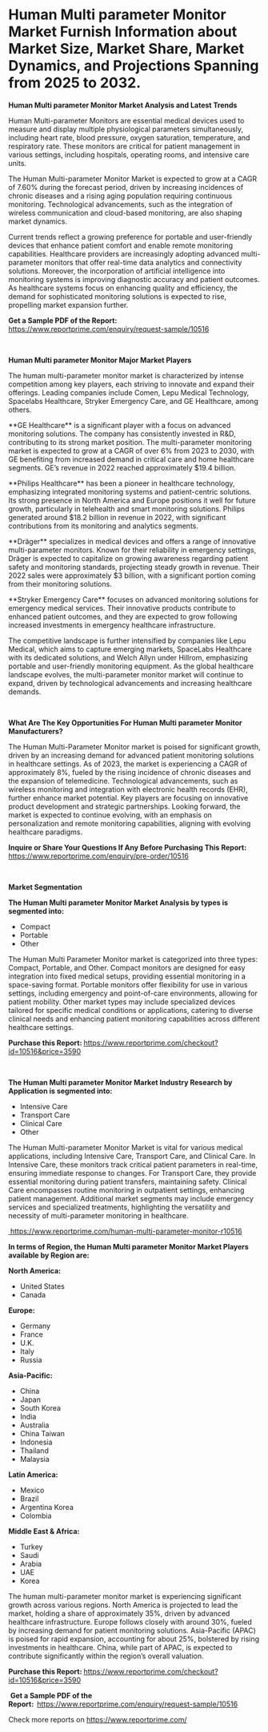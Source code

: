<p><h1>Human Multi parameter Monitor Market Furnish Information about Market Size, Market Share, Market Dynamics, and Projections Spanning from 2025 to 2032.</h1></p><p><strong>Human Multi parameter Monitor Market Analysis and Latest Trends</strong></p>
<p><p>Human Multi-parameter Monitors are essential medical devices used to measure and display multiple physiological parameters simultaneously, including heart rate, blood pressure, oxygen saturation, temperature, and respiratory rate. These monitors are critical for patient management in various settings, including hospitals, operating rooms, and intensive care units.</p><p>The Human Multi-parameter Monitor Market is expected to grow at a CAGR of 7.60% during the forecast period, driven by increasing incidences of chronic diseases and a rising aging population requiring continuous monitoring. Technological advancements, such as the integration of wireless communication and cloud-based monitoring, are also shaping market dynamics. </p><p>Current trends reflect a growing preference for portable and user-friendly devices that enhance patient comfort and enable remote monitoring capabilities. Healthcare providers are increasingly adopting advanced multi-parameter monitors that offer real-time data analytics and connectivity solutions. Moreover, the incorporation of artificial intelligence into monitoring systems is improving diagnostic accuracy and patient outcomes. As healthcare systems focus on enhancing quality and efficiency, the demand for sophisticated monitoring solutions is expected to rise, propelling market expansion further.</p></p>
<p><strong>Get a Sample PDF of the Report:&nbsp;</strong> <a href="https://www.reportprime.com/enquiry/request-sample/10516?utm_campaign=3515&utm_medium=2&utm_source=Github&utm_content=ia&utm_term=20032025&utm_id=human-multi-parameter-monitor">https://www.reportprime.com/enquiry/request-sample/10516</a></p>
<p>&nbsp;</p>
<p><strong>Human Multi parameter Monitor Major Market Players</strong></p>
<p><p>The human multi-parameter monitor market is characterized by intense competition among key players, each striving to innovate and expand their offerings. Leading companies include Comen, Lepu Medical Technology, Spacelabs Healthcare, Stryker Emergency Care, and GE Healthcare, among others.</p><p>**GE Healthcare** is a significant player with a focus on advanced monitoring solutions. The company has consistently invested in R&D, contributing to its strong market position. The multi-parameter monitoring market is expected to grow at a CAGR of over 6% from 2023 to 2030, with GE benefiting from increased demand in critical care and home healthcare segments. GE’s revenue in 2022 reached approximately $19.4 billion.</p><p>**Philips Healthcare** has been a pioneer in healthcare technology, emphasizing integrated monitoring systems and patient-centric solutions. Its strong presence in North America and Europe positions it well for future growth, particularly in telehealth and smart monitoring solutions. Philips generated around $18.2 billion in revenue in 2022, with significant contributions from its monitoring and analytics segments.</p><p>**Dräger** specializes in medical devices and offers a range of innovative multi-parameter monitors. Known for their reliability in emergency settings, Dräger is expected to capitalize on growing awareness regarding patient safety and monitoring standards, projecting steady growth in revenue. Their 2022 sales were approximately $3 billion, with a significant portion coming from their monitoring solutions.</p><p>**Stryker Emergency Care** focuses on advanced monitoring solutions for emergency medical services. Their innovative products contribute to enhanced patient outcomes, and they are expected to grow following increased investments in emergency healthcare infrastructure. </p><p>The competitive landscape is further intensified by companies like Lepu Medical, which aims to capture emerging markets, SpaceLabs Healthcare with its dedicated solutions, and Welch Allyn under Hillrom, emphasizing portable and user-friendly monitoring equipment. As the global healthcare landscape evolves, the multi-parameter monitor market will continue to expand, driven by technological advancements and increasing healthcare demands.</p></p>
<p>&nbsp;</p>
<p><strong>What Are The Key Opportunities For Human Multi parameter Monitor Manufacturers?</strong></p>
<p><p>The Human Multi-Parameter Monitor market is poised for significant growth, driven by an increasing demand for advanced patient monitoring solutions in healthcare settings. As of 2023, the market is experiencing a CAGR of approximately 8%, fueled by the rising incidence of chronic diseases and the expansion of telemedicine. Technological advancements, such as wireless monitoring and integration with electronic health records (EHR), further enhance market potential. Key players are focusing on innovative product development and strategic partnerships. Looking forward, the market is expected to continue evolving, with an emphasis on personalization and remote monitoring capabilities, aligning with evolving healthcare paradigms.</p></p>
<p><strong>Inquire or Share Your Questions If Any Before Purchasing This Report:</strong> <a href="https://www.reportprime.com/enquiry/pre-order/10516?utm_campaign=3515&utm_medium=2&utm_source=Github&utm_content=ia&utm_term=20032025&utm_id=human-multi-parameter-monitor">https://www.reportprime.com/enquiry/pre-order/10516</a></p>
<p>&nbsp;</p>
<p><strong>Market Segmentation</strong></p>
<p><strong>The Human Multi parameter Monitor Market Analysis by types is segmented into:</strong></p>
<p><ul><li>Compact</li><li>Portable</li><li>Other</li></ul></p>
<p><p>The Human Multi Parameter Monitor market is categorized into three types: Compact, Portable, and Other. Compact monitors are designed for easy integration into fixed medical setups, providing essential monitoring in a space-saving format. Portable monitors offer flexibility for use in various settings, including emergency and point-of-care environments, allowing for patient mobility. Other market types may include specialized devices tailored for specific medical conditions or applications, catering to diverse clinical needs and enhancing patient monitoring capabilities across different healthcare settings.</p></p>
<p><strong>Purchase this Report:&nbsp;</strong><a href="https://www.reportprime.com/checkout?id=10516&price=3590&utm_campaign=3515&utm_medium=2&utm_source=Github&utm_content=ia&utm_term=20032025&utm_id=human-multi-parameter-monitor">https://www.reportprime.com/checkout?id=10516&price=3590</a></p>
<p>&nbsp;</p>
<p><strong>The Human Multi parameter Monitor Market Industry Research by Application is segmented into:</strong></p>
<p><ul><li>Intensive Care</li><li>Transport Care</li><li>Clinical Care</li><li>Other</li></ul></p>
<p><p>The Human Multi-parameter Monitor Market is vital for various medical applications, including Intensive Care, Transport Care, and Clinical Care. In Intensive Care, these monitors track critical patient parameters in real-time, ensuring immediate response to changes. For Transport Care, they provide essential monitoring during patient transfers, maintaining safety. Clinical Care encompasses routine monitoring in outpatient settings, enhancing patient management. Additional market segments may include emergency services and specialized treatments, highlighting the versatility and necessity of multi-parameter monitoring in healthcare.</p></p>
<p><a href="https://www.reportprime.com/human-multi-parameter-monitor-r10516?utm_campaign=3515&utm_medium=2&utm_source=Github&utm_content=ia&utm_term=20032025&utm_id=human-multi-parameter-monitor">&nbsp;https://www.reportprime.com/human-multi-parameter-monitor-r10516</a></p>
<p><strong>In terms of Region, the Human Multi parameter Monitor Market Players available by Region are:</strong></p>
<p>
    <p> <strong> North America: </strong>
        <ul>
            <li>United States</li>
            <li>Canada</li>
        </ul>
        </p> 
    <p> <strong> Europe: </strong>
        <ul>
            <li>Germany</li>
            <li>France</li>
            <li>U.K.</li>
            <li>Italy</li>
            <li>Russia</li>
        </ul>
        </p> 
    <p> <strong> Asia-Pacific: </strong>
        <ul>
            <li>China</li>
            <li>Japan</li>
            <li>South Korea</li>
            <li>India</li>
            <li>Australia</li>
            <li>China Taiwan</li>
            <li>Indonesia</li>
            <li>Thailand</li>
            <li>Malaysia</li>
        </ul>
        </p> 
    <p> <strong> Latin America: </strong>
        <ul>
            <li>Mexico</li>
            <li>Brazil</li>
            <li>Argentina Korea</li>
            <li>Colombia</li>
        </ul>
        </p> 
    <p> <strong> Middle East & Africa: </strong>
        <ul>
            <li>Turkey</li>
            <li>Saudi</li>
            <li>Arabia</li>
            <li>UAE</li>
            <li>Korea</li>
        </ul>
    </p>
    </p>
<p><p>The human multi-parameter monitor market is experiencing significant growth across various regions. North America is projected to lead the market, holding a share of approximately 35%, driven by advanced healthcare infrastructure. Europe follows closely with around 30%, fueled by increasing demand for patient monitoring solutions. Asia-Pacific (APAC) is poised for rapid expansion, accounting for about 25%, bolstered by rising investments in healthcare. China, while part of APAC, is expected to contribute significantly within the region’s overall valuation.</p></p>
<p><strong>Purchase this Report: </strong><a href="https://www.reportprime.com/checkout?id=10516&price=3590&utm_campaign=3515&utm_medium=2&utm_source=Github&utm_content=ia&utm_term=20032025&utm_id=human-multi-parameter-monitor">https://www.reportprime.com/checkout?id=10516&price=3590</a></p>
<p>&nbsp;<strong>Get a Sample PDF of the Report:&nbsp;&nbsp;</strong><a href="https://www.reportprime.com/enquiry/request-sample/10516?utm_campaign=3515&utm_medium=2&utm_source=Github&utm_content=ia&utm_term=20032025&utm_id=human-multi-parameter-monitor">https://www.reportprime.com/enquiry/request-sample/10516</a></p>
<p><strong></strong></p>
<p>Check more reports on <a href="https://www.reportprime.com/?utm_campaign=3515&utm_medium=2&utm_source=Github&utm_content=ia&utm_term=20032025&utm_id=human-multi-parameter-monitor">https://www.reportprime.com/</a></p>